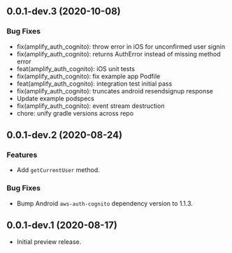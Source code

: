## 0.0.1-dev.3 (2020-10-08)

### Bug Fixes

* fix(amplify_auth_cognito): throw error in iOS for unconfirmed user signin
* fix(amplify_auth_cognito): returns AuthError instead of missing method error
* feat(amplify_auth_cognito): iOS unit tests
* fix(amplify_auth_cognito): fix example app Podfile
* feat(amplify_auth_cognito): integration test initial pass
* fix(amplify_auth_cognito): truncates android resendsignup response
* Update example podspecs
* fix(amplify_auth_cognito): event stream destruction
* chore: unify gradle versions across repo

## 0.0.1-dev.2 (2020-08-24)

### Features

* Add `getCurrentUser` method.

### Bug Fixes

* Bump Android `aws-auth-cognito` dependency version to 1.1.3.

## 0.0.1-dev.1 (2020-08-17)

* Initial preview release.
